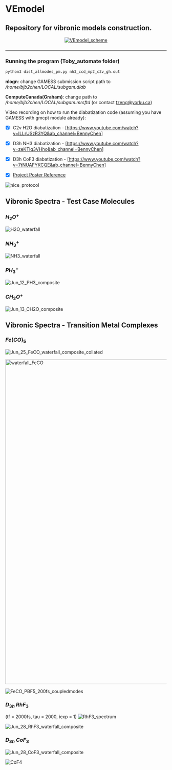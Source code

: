 # VEmodel
## Repository for vibronic models construction.
<div align="center">
  
[![VEmodel_scheme](https://github.com/bjb2chen/VEmodel/assets/51763900/7ee3d88b-7645-4715-914f-3b297a7b7997)]()

<h3>

</h3>

</div>

---

### Running the program (Toby_automate folder)

```py
python3 dist_allmodes_pm.py nh3_ccd_mp2_c3v_gh.out
```

__nlogn__: change GAMESS submission script path to _/home/bjb2chen/LOCAL/subgam.diab_

__ComputeCanada(Graham)__: change path to _/home/bjb2chen/LOCAL/subgam.mrsftd_ (or contact tzeng@yorku.ca)

Video recording on how to run the diabatization code (assuming you have GAMESS with gmcpt module already): 

- [x] C2v H2O diabatization - [https://www.youtube.com/watch?v=ILLrUSzR3YQ&ab_channel=BennyChen]

- [x] D3h NH3 diabatization - [https://www.youtube.com/watch?v=zeKTlq3VHho&ab_channel=BennyChen]

- [x] D3h CoF3 diabatization - [https://www.youtube.com/watch?v=7tNUAFYKCQE&ab_channel=BennyChen]

- [x] [Project Poster Reference](https://github.com/bjb2chen/vmodels/files/10171706/SCP2022_bjc_20685630_White.pdf)

![nice_protocol](https://github.com/bjb2chen/VEmodel/assets/51763900/8ea2d42e-e0ec-4aac-b2f2-47cb1d31348e)

## Vibronic Spectra - Test Case Molecules

### $H_2O^+$

![H2O_waterfall](https://github.com/bjb2chen/VEmodel/assets/51763900/a793d492-7580-487f-81a2-4ff793b3f7c2)

### $NH_3^+$

![NH3_waterfall](https://github.com/bjb2chen/VEmodel/assets/51763900/9d201627-a57e-483c-9850-f920759051c5)

### $PH_3^+$

![Jun_12_PH3_composite](https://github.com/bjb2chen/VEmodel/assets/51763900/12dd6e52-24f2-4f1d-861d-842f0caad53f)

### $CH_2O^+$

![Jun_13_CH2O_composite](https://github.com/bjb2chen/VEmodel/assets/51763900/af4d06a3-d6da-4917-97c7-8f07cbab10a5)

## Vibronic Spectra - Transition Metal Complexes

### $Fe(CO)_5$

![Jun_25_FeCO_waterfall_composite_collated](https://github.com/bjb2chen/VEmodel/assets/51763900/83e94785-24c1-4635-88dc-fe145d9fc277)

<img width="1013" alt="waterfall_FeCO" src="https://github.com/bjb2chen/VEmodel/assets/51763900/09098d89-2252-4fe2-80d8-00c8af03f0d2">

![FeCO_PBF5_200fs_coupledmodes](https://github.com/bjb2chen/VEmodel/assets/51763900/a3f18842-0c68-46ff-b59f-cd49ec27553a)

### $D_{3h}$ $RhF_3$

(tf = 2000fs, tau = 2000, iexp = 1)
![RhF3_spectrum](https://github.com/bjb2chen/VEmodel/assets/51763900/97234174-5bd0-4f83-a691-374efb1cabd3)

![Jun_28_RhF3_waterfall_composite](https://github.com/bjb2chen/VEmodel/assets/51763900/2f56330b-f330-43aa-873d-578d8d99bc76)

### $D_{3h}$ $CoF_3$

![Jun_28_CoF3_waterfall_composite](https://github.com/bjb2chen/VEmodel/assets/51763900/7a13b0ee-7e74-448b-8aea-995359f69aea)

![CoF4](https://github.com/bjb2chen/vmodels/assets/51763900/eb5d7752-d0d4-4151-9af5-d399e079bf3a)



